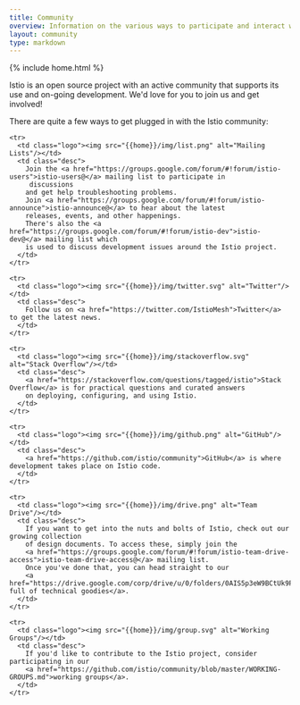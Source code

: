 ```yaml
---
title: Community
overview: Information on the various ways to participate and interact with the Istio community.
layout: community
type: markdown
---
```

{% include home.html %}

Istio is an open source project with an active community that supports its use and on-going development. We'd love for you
to join us and get involved!

There are quite a few ways to get plugged in with the Istio community:

<table>
  <tbody>

    <tr>
      <td class="logo"><img src="{{home}}/img/list.png" alt="Mailing Lists"/></td>
      <td class="desc">
        Join the <a href="https://groups.google.com/forum/#!forum/istio-users">istio-users@</a> mailing list to participate in
         discussions
        and get help troubleshooting problems.
        Join <a href="https://groups.google.com/forum/#!forum/istio-announce">istio-announce@</a> to hear about the latest
        releases, events, and other happenings.
        There's also the <a href="https://groups.google.com/forum/#!forum/istio-dev">istio-dev@</a> mailing list which
        is used to discuss development issues around the Istio project.
      </td>
    </tr>

    <tr>
      <td class="logo"><img src="{{home}}/img/twitter.svg" alt="Twitter"/></td>
      <td class="desc">
        Follow us on <a href="https://twitter.com/IstioMesh">Twitter</a> to get the latest news.
      </td>
    </tr>

    <tr>
      <td class="logo"><img src="{{home}}/img/stackoverflow.svg" alt="Stack Overflow"/></td>
      <td class="desc">
        <a href="https://stackoverflow.com/questions/tagged/istio">Stack Overflow</a> is for practical questions and curated answers
        on deploying, configuring, and using Istio.
      </td>
    </tr>

    <tr>
      <td class="logo"><img src="{{home}}/img/github.png" alt="GitHub"/></td>
      <td class="desc">
        <a href="https://github.com/istio/community">GitHub</a> is where development takes place on Istio code.
      </td>
    </tr>

    <tr>
      <td class="logo"><img src="{{home}}/img/drive.png" alt="Team Drive"/></td>
      <td class="desc">
        If you want to get into the nuts and bolts of Istio, check out our growing collection
        of design documents. To access these, simply join the
        <a href="https://groups.google.com/forum/#!forum/istio-team-drive-access">istio-team-drive-access@</a> mailing list.
        Once you've done that, you can head straight to our
        <a href="https://drive.google.com/corp/drive/u/0/folders/0AIS5p3eW9BCtUk9PVA">folder full of technical goodies</a>.
      </td>
    </tr>

    <tr>
      <td class="logo"><img src="{{home}}/img/group.svg" alt="Working Groups"/></td>
      <td class="desc">
        If you'd like to contribute to the Istio project, consider participating in our
        <a href="https://github.com/istio/community/blob/master/WORKING-GROUPS.md">working groups</a>.
      </td>
    </tr>
  </tbody>
</table>
